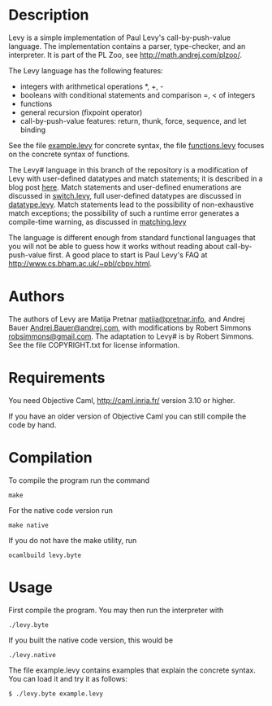 # Description

Levy is a simple implementation of Paul Levy's call-by-push-value
language.  The implementation contains a parser, type-checker, and an
interpreter. It is part of the PL Zoo, see 
<http://math.andrej.com/plzoo/>. 

The Levy language has the following features:

* integers with arithmetical operations *, +, -
* booleans with conditional statements and comparison =, < of integers
* functions
* general recursion (fixpoint operator)
* call-by-push-value features: return, thunk, force, sequence, and let binding

See the file 
[example.levy](http://github.com/robsimmons/levy/blob/datatype/example.levy) 
for concrete syntax, the file
[functions.levy](http://github.com/robsimmons/levy/blob/datatype/functions.levy)
focuses on the concrete syntax of functions.

The Levy# language in this branch of the repository is a modification of Levy
with user-defined datatypes and match statements; it is described in a blog post
[here](http://requestforlogic.blogspot.com/2011/08/embracing-and-extending-levy-language.html). 
Match statements and user-defined enumerations are discussed in 
[switch.levy](http://github.com/robsimmons/levy/blob/datatype/switch.levy),
full user-defined datatypes are discussed in 
[datatype.levy](http://github.com/robsimmons/levy/blob/datatype/datatype.levy).
Match statements lead to the possibility of non-exhaustive match exceptions;
the possibility of such a runtime error generates a compile-time warning, as
discussed in 
[matching.levy](http://github.com/robsimmons/levy/blob/datatype/matching.levy)

The language is different enough from standard functional languages
that you will not be able to guess how it works without reading about
call-by-push-value first. A good place to start is Paul Levy's FAQ at
<http://www.cs.bham.ac.uk/~pbl/cbpv.html>.


# Authors

The authors of Levy are Matija Pretnar <matija@pretnar.info>,
and Andrej Bauer <Andrej.Bauer@andrej.com>, with modifications by
Robert Simmons <robsimmons@gmail.com>. The adaptation to Levy# is by
Robert Simmons.  See the file COPYRIGHT.txt for license information.


# Requirements

You need Objective Caml, http://caml.inria.fr/ version 3.10 or higher.

If you have an older version of Objective Caml you can still compile
the code by hand.


# Compilation

To compile the program run the command

    make

For the native code version run

    make native

If you do not have the make utility, run

    ocamlbuild levy.byte


# Usage

First compile the program. You may then run the interpreter with

    ./levy.byte

If you built the native code version, this would be

    ./levy.native

The file example.levy contains examples that explain the concrete
syntax. You can load it and try it as follows:

    $ ./levy.byte example.levy
